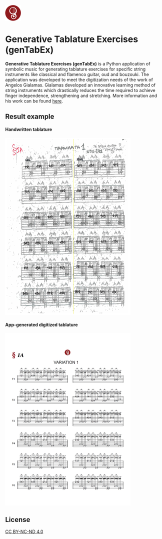 <img src="/img/guitartecnicalogo.png" alt="Guitar Tecnica Logo" title="Guitar Tecnica Logo" width="50px">

# Generative Tablature Exercises (genTabEx)

<b>Generative Tablature Exercises (genTabEx)</b> is a Python application of symbolic music for generating tablature exercises for specific string instruments like classical and flamenco guitar, oud and bouzouki. The application was developed to meet the digitization needs of the work of Angelos Gialamas. Gialamas developed an innovative learning method of string instruments which drastically reduces the time required to achieve finger independence, strengthening and stretching. More information and his work can be found [here](https://guitartecnica.com/). 


## Result example
#### Handwritten tablature
<img src="/img/handwrittenExampleTablature.jpg" alt="Handwritten Example" title="Handwritten Example" width="400px">


#### App-generated digitized tablature
<img src="/img/digitizedTablature.jpg" alt="Digitized Tablature" title="Digitized Tablature"  width="400px">


<!-- ## Installation

Use the package manager [pip](https://pip.pypa.io/en/stable/) to install Generative Tablature Exercises.

```bash
pip install git+https://github.com/myrsiniioannou/generative-tablature-exercises
```

## Usage

```python
import generative-tablature-exercises

# example will be given here
generative-tablature.example1

``` -->


## License

[CC BY-NC-ND 4.0](https://creativecommons.org/licenses/by-nc-nd/4.0/)